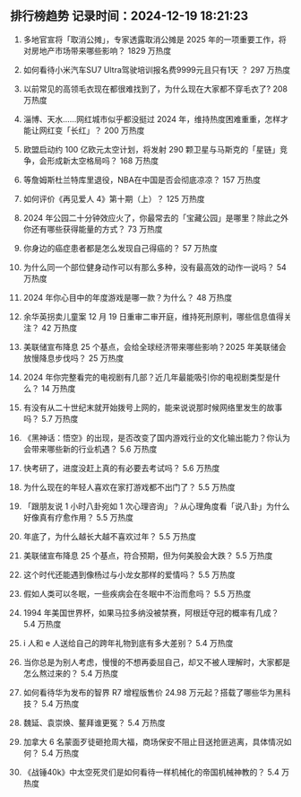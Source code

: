 
## 排行榜趋势 记录时间：2024-12-19 18:21:23
  
  1. 多地官宣将「取消公摊」，专家透露取消公摊是 2025 年的一项重要工作，将对房地产市场带来哪些影响？ 1829 万热度
    
  2. 如何看待小米汽车SU7 Ultra驾驶培训报名费9999元且只有1天 ？ 297 万热度
    
  3. 以前常见的高领毛衣现在都很难找到了，为什么现在大家都不穿毛衣了? 208 万热度
    
  4. 淄博、天水……网红城市似乎都没挺过 2024 年，维持热度困难重重，怎样才能让网红变「长红」？ 200 万热度
    
  5. 欧盟启动约 100 亿欧元太空计划，将发射 290 颗卫星与马斯克的「星链」竞争，会形成新太空格局吗？ 168 万热度
    
  6. 等詹姆斯杜兰特库里退役，NBA在中国是否会彻底凉凉？ 157 万热度
    
  7. 如何评价《再见爱人 4》第十期（上）？ 125 万热度
    
  8. 2024 年公园二十分钟效应火了，你最常去的「宝藏公园」是哪里？除此之外你还有哪些获得能量的方式？ 73 万热度
    
  9. 你身边的癌症患者都是怎么发现自己得癌的？ 57 万热度
    
  10. 为什么同一个部位健身动作可以有那么多种，没有最高效的动作一说吗？ 54 万热度
    
  11. 2024 年你心目中的年度游戏是哪一款？为什么？ 48 万热度
    
  12. 余华英拐卖儿童案 12 月 19 日重审二审开庭，维持死刑原判，哪些信息值得关注？ 42 万热度
    
  13. 美联储宣布降息 25 个基点，会给全球经济带来哪些影响？2025 年美联储会放慢降息步伐吗？ 25 万热度
    
  14. 2024 年你完整看完的电视剧有几部？近几年最能吸引你的电视剧类型是什么？ 14 万热度
    
  15. 有没有从二十世纪末就开始拨号上网的，能来说说那时候网络里发生的故事吗？ 5.7 万热度
    
  16. 《黑神话：悟空》的出现，是否改变了国内游戏行业的文化输出能力？你认为会带来哪些新的行业机遇？ 5.6 万热度
    
  17. 快考研了，进度没赶上真的有必要去考试吗？ 5.6 万热度
    
  18. 为什么现在的年轻人喜欢在家打游戏都不出门了？ 5.5 万热度
    
  19. 「跟朋友说 1 小时八卦宛如 1 次心理咨询」？从心理角度看「说八卦」为什么好像真有疗愈作用？ 5.5 万热度
    
  20. 年底了，为什么越长大越不喜欢过年？ 5.5 万热度
    
  21. 美联储宣布降息 25 个基点，符合预期，但为何美股会大跌？ 5.5 万热度
    
  22. 这个时代还能遇到像杨过与小龙女那样的爱情吗？ 5.5 万热度
    
  23. 假如人类可以冬眠，一些疾病会在冬眠中不治而愈吗？ 5.5 万热度
    
  24. 1994 年美国世界杯，如果马拉多纳没被禁赛，阿根廷夺冠的概率有几成？ 5.4 万热度
    
  25. i 人和 e 人送给自己的跨年礼物到底有多大差别？ 5.4 万热度
    
  26. 当你总是为别人考虑，慢慢的不想再委屈自己，却又不被人理解时，大家都是怎么熬过来的？ 5.4 万热度
    
  27. 如何看待华为发布的智界 R7 增程版售价 24.98 万元起？搭载了哪些华为黑科技？ 5.4 万热度
    
  28. 魏延、袁崇焕、鳌拜谁更冤？ 5.4 万热度
    
  29. 加拿大 6 名蒙面歹徒砸抢周大福，商场保安不阻止目送抢匪逃离，具体情况如何？ 5.4 万热度
    
  30. 《战锤40k》中太空死灵们是如何看待一样机械化的帝国机械神教的？ 5.4 万热度
    